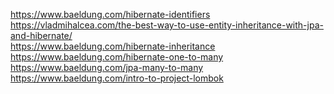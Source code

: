 https://www.baeldung.com/hibernate-identifiers
<br>
https://vladmihalcea.com/the-best-way-to-use-entity-inheritance-with-jpa-and-hibernate/
<br>
https://www.baeldung.com/hibernate-inheritance
<br>
https://www.baeldung.com/hibernate-one-to-many
<br>
https://www.baeldung.com/jpa-many-to-many
<br>
https://www.baeldung.com/intro-to-project-lombok